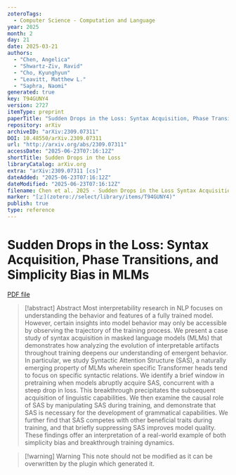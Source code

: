 ```yaml
---
zoteroTags:
  - Computer Science - Computation and Language
year: 2025
month: 2
day: 21
date: 2025-03-21
authors:
  - "Chen, Angelica"
  - "Shwartz-Ziv, Ravid"
  - "Cho, Kyunghyun"
  - "Leavitt, Matthew L."
  - "Saphra, Naomi"
generated: true
key: T94GUNY4
version: 2727
itemType: preprint
paperTitle: "Sudden Drops in the Loss: Syntax Acquisition, Phase Transitions, and Simplicity Bias in MLMs"
repository: arXiv
archiveID: "arXiv:2309.07311"
DOI: 10.48550/arXiv.2309.07311
url: "http://arxiv.org/abs/2309.07311"
accessDate: "2025-06-23T07:16:12Z"
shortTitle: Sudden Drops in the Loss
libraryCatalog: arXiv.org
extra: "arXiv:2309.07311 [cs]"
dateAdded: "2025-06-23T07:16:12Z"
dateModified: "2025-06-23T07:16:12Z"
filename: Chen et al. 2025 - Sudden Drops in the Loss Syntax Acquisition Phase Transitions and Simplicity Bias in MLMs.pdf
marker: "[🇿](zotero://select/library/items/T94GUNY4)"
publish: true
type: reference
---
```

# Sudden Drops in the Loss: Syntax Acquisition, Phase Transitions, and Simplicity Bias in MLMs

[PDF file](/Papers/PDFs/Chen%20et%20al.%202025%20-%20Sudden%20Drops%20in%20the%20Loss%20Syntax%20Acquisition%20Phase%20Transitions%20and%20Simplicity%20Bias%20in%20MLMs.pdf)

> [!abstract] Abstract
> Most interpretability research in NLP focuses on understanding the behavior and features of a fully trained model. However, certain insights into model behavior may only be accessible by observing the trajectory of the training process. We present a case study of syntax acquisition in masked language models (MLMs) that demonstrates how analyzing the evolution of interpretable artifacts throughout training deepens our understanding of emergent behavior. In particular, we study Syntactic Attention Structure (SAS), a naturally emerging property of MLMs wherein specific Transformer heads tend to focus on specific syntactic relations. We identify a brief window in pretraining when models abruptly acquire SAS, concurrent with a steep drop in loss. This breakthrough precipitates the subsequent acquisition of linguistic capabilities. We then examine the causal role of SAS by manipulating SAS during training, and demonstrate that SAS is necessary for the development of grammatical capabilities. We further find that SAS competes with other beneficial traits during training, and that briefly suppressing SAS improves model quality. These findings offer an interpretation of a real-world example of both simplicity bias and breakthrough training dynamics.

>[!warning] Warning
> This note should not be modified as it can be overwritten by the plugin which generated it.

